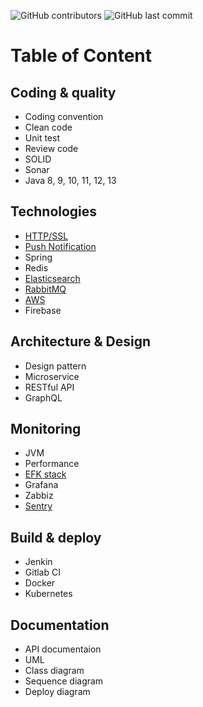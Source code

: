 ![GitHub contributors](https://img.shields.io/github/contributors/hoi-lay-loi/hoc-lam-banh)
![GitHub last commit](https://img.shields.io/github/last-commit/hoi-lay-loi/hoc-lam-banh)

# Table of Content
## Coding & quality
- Coding convention
- Clean code
- Unit test
- Review code
- SOLID
- Sonar
- Java 8, 9, 10, 11, 12, 13

## Technologies
- [HTTP/SSL](01_https_ssl)
- [Push Notification](02_push_notification)
- Spring
- Redis
- [Elasticsearch](04_elasticsearch)
- [RabbitMQ](05_rabbitmq)
- [AWS](06_aws)
- Firebase

## Architecture & Design
- Design pattern
- Microservice
- RESTful API
- GraphQL

## Monitoring
- JVM
- Performance
- [EFK stack](0.75_efk)
- Grafana
- Zabbiz
- [Sentry](08_sentry)

## Build & deploy
- Jenkin
- Gitlab CI
- Docker
- Kubernetes

## Documentation
- API documentaion
- UML
- Class diagram
- Sequence diagram
- Deploy diagram
